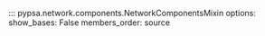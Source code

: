 <!--
SPDX-FileCopyrightText: PyPSA Contributors

SPDX-License-Identifier: CC-BY-4.0
-->

::: pypsa.network.components.NetworkComponentsMixin
    options:
        show_bases: False
        members_order: source